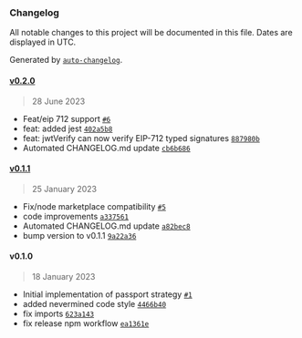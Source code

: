 ### Changelog

All notable changes to this project will be documented in this file. Dates are displayed in UTC.

Generated by [`auto-changelog`](https://github.com/CookPete/auto-changelog).

#### [v0.2.0](https://github.com/nevermined-io/passport-nevermined/compare/v0.1.1...v0.2.0)

> 28 June 2023

- Feat/eip 712 support [`#6`](https://github.com/nevermined-io/passport-nevermined/pull/6)
- feat: added jest [`402a5b8`](https://github.com/nevermined-io/passport-nevermined/commit/402a5b8adf3c0caf102d75a562f329044b7e4212)
- feat: jwtVerify can now verify EIP-712 typed signatures [`887980b`](https://github.com/nevermined-io/passport-nevermined/commit/887980b2de6d4de50d4e2ba9dbc3156f4da3a4ec)
- Automated CHANGELOG.md update [`cb6b686`](https://github.com/nevermined-io/passport-nevermined/commit/cb6b686fa06b4657522f190d0971db0ec4cf4866)

#### [v0.1.1](https://github.com/nevermined-io/passport-nevermined/compare/v0.1.0...v0.1.1)

> 25 January 2023

- Fix/node marketplace compatibility [`#5`](https://github.com/nevermined-io/passport-nevermined/pull/5)
- code improvements [`a337561`](https://github.com/nevermined-io/passport-nevermined/commit/a337561222d378914789015414a522a99b8da810)
- Automated CHANGELOG.md update [`a82bec8`](https://github.com/nevermined-io/passport-nevermined/commit/a82bec8e4e7c508d4d750c9a2cce8734fa020ad9)
- bump version to v0.1.1 [`9a22a36`](https://github.com/nevermined-io/passport-nevermined/commit/9a22a36209b72f8e788eb95264d4fc8545d7e92a)

#### v0.1.0

> 18 January 2023

- Initial implementation of passport strategy [`#1`](https://github.com/nevermined-io/passport-nevermined/pull/1)
- added nevermined code style [`4466b40`](https://github.com/nevermined-io/passport-nevermined/commit/4466b403f0ab916e50e7d80bd96a99068dd647cc)
- fix imports [`623a143`](https://github.com/nevermined-io/passport-nevermined/commit/623a143e508a5224b2644731e00ff10e9699c0fd)
- fix release npm workflow [`ea1361e`](https://github.com/nevermined-io/passport-nevermined/commit/ea1361e5a54726a02fb45bb7b847ef396718531b)

